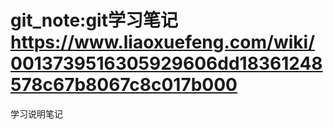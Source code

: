 # git_note:git学习笔记 https://www.liaoxuefeng.com/wiki/0013739516305929606dd18361248578c67b8067c8c017b000

学习说明笔记